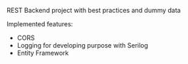 REST Backend project with best practices and dummy data

Implemented features:
  - CORS
  - Logging for developing purpose with Serilog
  - Entity Framework
